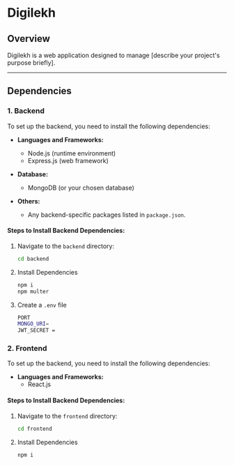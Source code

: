 # Digilekh

## Overview
Digilekh is a web application designed to manage [describe your project's purpose briefly].

---

## Dependencies

### 1. Backend
To set up the backend, you need to install the following dependencies:

- **Languages and Frameworks:**
  - Node.js (runtime environment)
  - Express.js (web framework)

- **Database:**
  - MongoDB (or your chosen database)

- **Others:**
  - Any backend-specific packages listed in `package.json`.

#### Steps to Install Backend Dependencies:
1. Navigate to the `backend` directory:
   ```sh
   cd backend
2. Install Dependencies
   ```sh
   npm i
   npm multer
3. Create a `.env` file
   ```sh
   PORT
   MONGO_URI=
   JWT_SECRET =


### 2. Frontend
To set up the backend, you need to install the following dependencies:

- **Languages and Frameworks:**
  - React.js

#### Steps to Install Backend Dependencies:
1. Navigate to the `frontend` directory:
   ```sh
   cd frontend
2. Install Dependencies
   ```sh
   npm i
  
